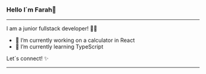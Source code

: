 ### Hello I´m Farah👋

<hr/>

I am a junior fullstack developer! 👩‍💻

- 🔭 I’m currently working on a calculator in React
- 🌱 I’m currently learning TypeScript 

Let´s connect! ✨

<hr/>

<!--
**Farahalh/Farahalh** is a ✨ _special_ ✨ repository because its `README.md` (this file) appears on your GitHub profile.

Here are some ideas to get you started:

- 🔭 I’m currently working on ...
- 🌱 I’m currently learning ...
- 👯 I’m looking to collaborate on ...
- 🤔 I’m looking for help with ...
- 💬 Ask me about ...
- 📫 How to reach me: ...
- 😄 Pronouns: ...
- ⚡ Fun fact: ...
-->
